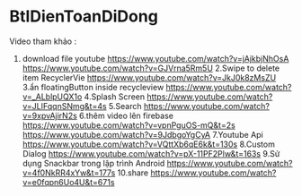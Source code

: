 # BtlDienToanDiDong

Video tham khảo :
1. download file youtube
https://www.youtube.com/watch?v=jAjkbjNhOsA
https://www.youtube.com/watch?v=GJVrna5Rm5U
2.Swipe to delete item RecyclerVie
https://www.youtube.com/watch?v=JkJ0k8zMsZU
3.ẩn floatingButton inside recycleview
https://www.youtube.com/watch?v=_ALblpUQX1o
4.Splash Screen 
https://www.youtube.com/watch?v=JLIFqqnSNmg&t=4s
5.Search
https://www.youtube.com/watch?v=9xpvAjirN2s
6.thêm video lên firebase
https://www.youtube.com/watch?v=vpnPguOS-mQ&t=2s
https://www.youtube.com/watch?v=9JdbgoYgCyA
7.Youtube Api
https://www.youtube.com/watch?v=VQttXb6qE6k&t=130s
8.Custom Dialog
https://www.youtube.com/watch?v=pX-11PF2Plw&t=163s
9.Sử dụng Snackbar trong lập trình Android
https://www.youtube.com/watch?v=4f0NkRR4xYw&t=177s
10.share
https://www.youtube.com/watch?v=e0fqpn6Uo4U&t=671s

